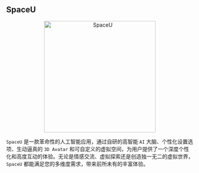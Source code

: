 ## SpaceU

<p align="center">
  <a href="https://wdabuliu.com/">
    <img src="./image/company_logo.png" width="300" alt="SpaceU">
  </a>
</p>

`SpaceU` 是一款革命性的人工智能应用，通过自研的高智能 `AI` 大脑、个性化设置选项、生动逼真的 `3D Avatar` 和可自定义的虚拟空间，为用户提供了一个深度个性化和高度互动的体验。无论是情感交流、虚拟探索还是创造独一无二的虚拟世界，`SpaceU` 都能满足您的多维度需求，带来前所未有的丰富体验。
